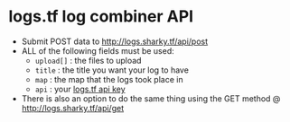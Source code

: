 # logs.tf log combiner API
* Submit POST data to http://logs.sharky.tf/api/post
* ALL of the following fields must be used:
  * `upload[]` : the files to upload
  * `title` : the title you want your log to have
  * `map` : the map that the logs took place in
  * `api` : your [logs.tf api key](http://logs.tf/about)
* There is also an option to do the same thing using the GET method @ http://logs.sharky.tf/api/get
